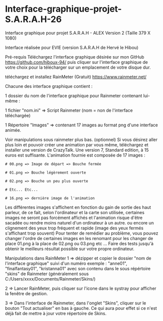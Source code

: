 # Interface-graphique-projet-S.A.R.A.H-26
Interface graphique pour projet S.A.R.A.H - ALEX Version 2 (Taille 379 X 1080)

Interface réalisée pour EVIE (version S.A.R.A.H de Hervé le Hibou)

Pré-requis
Téléchargez l'interface graphique désirée sur mon GitHub https://github.com/hiboux-94/ puis cliquer sur l'interface graphique de votre choix pour la télécharger sur un emplacement de votre disque dur.

téléchargez et installez RainMeter (Gratuit)
https://www.rainmeter.net/

Chacune des interface graphique contient :

1 dossier du nom de l'interface graphique pour Rainmeter contenant lui-même :

1 fichier "nom.ini" => Script Rainmeter (nom = non de l'interface téléchargée)

1 Répertoire "Images" => contenant 17 images au format png d'une interface animée.

Voir manipulations sous rainmeter plus bas.
(optionnel) Si vous désirez aller plus loin et pouvoir créer une animation par vous même, téléchargez et installer une version de CrazyTalk. Une version 7, Standard edition, à  15 euros est suffisante.
L'animation fournie est composée de 17 images :

	# 00.png => Image de départ => Bouche fermée

	# 01.png => Bouche légèrement ouverte

	# 02.png => Bouche un peu plus ouverte 

	# Etc... Etc...

	# 16.png => dernière image de l'animation

Les différentes images s'affichent en fonction du gain de sortie des haut parleur, de ce fait, selon l'ordinateur et la carte son utilisée, certaines images ne seront pas forcément affichés et l'animation risque d'être sacadée ou rendre moins naturel d'un ordinateur à un autre. ou encore un clignement des yeux trop fréquent et rapide (image des yeux fermés s'affichant trop souvent) Pour tenter de remédier au problème, vous pouvez changer l'ordre de certaines images en les renomant pour les changer de place 01.png à la place de 02.png ou 03.png etc ... Faire des tests jusqu'à obtenir le meilleurs résultat possible sur votre propre ordinateur.

Manipulations dans RainMeter
1 => dézipper et copier le dossier "nom de l'interface graphique" suivi d'un numéro
exemple : "anne01", "finalfantasy01", "kristanna01" avec son contenu dans le sous répértoire "skins" de Rainmeter (généralement sous C:/Users/xxxx/Documents/Rainmeter/Skins/)

2 => Lancer RainMeter, puis cliquer sur l'icone dans le systray pour afficher la fenêtre de gestion.

3 => Dans l'interface de Rainmeter, dans l'onglet "Skins", cliquer sur le bouton "Tout actualiser" en bas à gauche. Ce qui aura pour effet si ce n'est déjà fait de mettre à jour votre répertoire de Skins.
